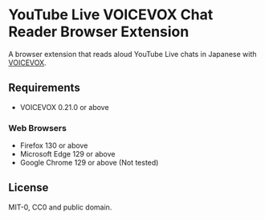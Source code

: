 YouTube Live VOICEVOX Chat Reader Browser Extension
===================================================

A browser extension that reads aloud YouTube Live chats in Japanese with
[VOICEVOX](https://voicevox.hiroshiba.jp/).

Requirements
------------

- VOICEVOX 0.21.0 or above

### Web Browsers

- Firefox 130 or above
- Microsoft Edge 129 or above
- Google Chrome 129 or above (Not tested)

License
-------

MIT-0, CC0 and public domain.
